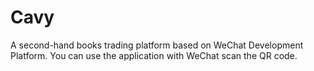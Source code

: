 # Cavy
A second-hand books trading platform based on WeChat Development Platform.
You can use the application with WeChat scan the QR code.

